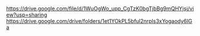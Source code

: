 https://drive.google.com/file/d/1WuOgWo_upp_CgTzK0bgTjbBg9mQHYjsj/view?usp=sharing
https://drive.google.com/drive/folders/1et1YOkPL5bful2nrpls3xYogaody6IGa
